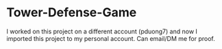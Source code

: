 # Tower-Defense-Game

I worked on this project on a different account (pduong7) and now I imported this project to my personal account. Can email/DM me for proof.
